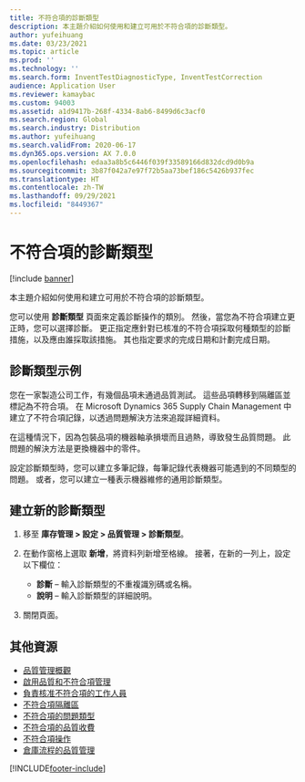```yaml
---
title: 不符合項的診斷類型
description: 本主題介紹如何使用和建立可用於不符合項的診斷類型。
author: yufeihuang
ms.date: 03/23/2021
ms.topic: article
ms.prod: ''
ms.technology: ''
ms.search.form: InventTestDiagnosticType, InventTestCorrection
audience: Application User
ms.reviewer: kamaybac
ms.custom: 94003
ms.assetid: a1d9417b-268f-4334-8ab6-8499d6c3acf0
ms.search.region: Global
ms.search.industry: Distribution
ms.author: yufeihuang
ms.search.validFrom: 2020-06-17
ms.dyn365.ops.version: AX 7.0.0
ms.openlocfilehash: edaa3a8b5c6446f039f33589166d832dcd9d0b9a
ms.sourcegitcommit: 3b87f042a7e97f72b5aa73bef186c5426b937fec
ms.translationtype: HT
ms.contentlocale: zh-TW
ms.lasthandoff: 09/29/2021
ms.locfileid: "8449367"
---
```

# <a name="diagnostic-types-for-nonconformances"></a>不符合項的診斷類型

[!include [banner](../includes/banner.md)]

本主題介紹如何使用和建立可用於不符合項的診斷類型。

您可以使用 **診斷類型** 頁面來定義診斷操作的類別。 然後，當您為不符合項建立更正時，您可以選擇診斷。 更正指定應針對已核准的不符合項採取何種類型的診斷措施，以及應由誰採取該措施。 其也指定要求的完成日期和計劃完成日期。

## <a name="examples-of-diagnostic-types"></a>診斷類型示例

您在一家製造公司工作，有幾個品項未通過品質測試。 這些品項轉移到隔離區並標記為不符合項。 在 Microsoft Dynamics 365 Supply Chain Management 中建立了不符合項記錄，以透過問題解決方法來追蹤詳細資料。

在這種情況下，因為包裝品項的機器軸承損壞而且過熱，導致發生品質問題。 此問題的解決方法是更換機器中的零件。

設定診斷類型時，您可以建立多筆記錄，每筆記錄代表機器可能遇到的不同類型的問題。 或者，您可以建立一種表示機器維修的通用診斷類型。

## <a name="create-a-diagnostic-type"></a>建立新的診斷類型

1. 移至 **庫存管理 \> 設定 \> 品質管理 \> 診斷類型**。
1. 在動作窗格上選取 **新增**，將資料列新增至格線。 接著，在新的一列上，設定以下欄位：

    - **診斷** – 輸入診斷類型的不重複識別碼或名稱。
    - **說明** – 輸入診斷類型的詳細說明。

1. 關閉頁面。

## <a name="additional-resources"></a>其他資源

- [品質管理概觀](quality-management-processes.md)
- [啟用品質和不符合項管理](enable-quality-management.md)
- [負責核准不符合項的工作人員](quality-responsible-workers.md)
- [不符合項隔離區](quality-quarantine-zones.md)
- [不符合項的問題類型](quality-problem-types.md)
- [不符合項的品質收費](quality-charges.md)
- [不符合項操作](quality-operations.md)
- [倉庫流程的品質管理](quality-management-for-warehouses-processes.md)

[!INCLUDE[footer-include](../../includes/footer-banner.md)]
